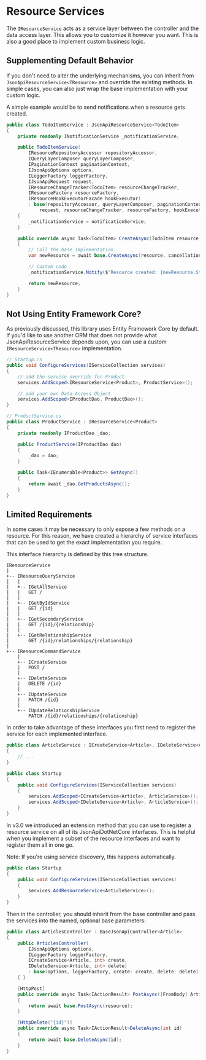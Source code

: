 # Resource Services

The `IResourceService` acts as a service layer between the controller and the data access layer.
This allows you to customize it however you want. This is also a good place to implement custom business logic.

## Supplementing Default Behavior

If you don't need to alter the underlying mechanisms, you can inherit from `JsonApiResourceService<TResource>` and override the existing methods.
In simple cases, you can also just wrap the base implementation with your custom logic.

A simple example would be to send notifications when a resource gets created.

```c#
public class TodoItemService : JsonApiResourceService<TodoItem>
{
    private readonly INotificationService _notificationService;

    public TodoItemService(
        IResourceRepositoryAccessor repositoryAccessor,
        IQueryLayerComposer queryLayerComposer,
        IPaginationContext paginationContext,
        IJsonApiOptions options,
        ILoggerFactory loggerFactory,
        IJsonApiRequest request,
        IResourceChangeTracker<TodoItem> resourceChangeTracker,
        IResourceFactory resourceFactory,
        IResourceHookExecutorFacade hookExecutor)
        : base(repositoryAccessor, queryLayerComposer, paginationContext, options, loggerFactory,
            request, resourceChangeTracker, resourceFactory, hookExecutor)
    {
        _notificationService = notificationService;
    }

    public override async Task<TodoItem> CreateAsync(TodoItem resource, CancellationToken cancellationToken)
    {
        // Call the base implementation
        var newResource = await base.CreateAsync(resource, cancellationToken);

        // Custom code
        _notificationService.Notify($"Resource created: {newResource.StringId}");

        return newResource;
    }
}
```

## Not Using Entity Framework Core?

As previously discussed, this library uses Entity Framework Core by default.
If you'd like to use another ORM that does not provide what JsonApiResourceService depends upon, you can use a custom `IResourceService<TResource>` implementation.

```c#
// Startup.cs
public void ConfigureServices(IServiceCollection services)
{
    // add the service override for Product
    services.AddScoped<IResourceService<Product>, ProductService>();

    // add your own Data Access Object
    services.AddScoped<IProductDao, ProductDao>();
}

// ProductService.cs
public class ProductService : IResourceService<Product>
{
    private readonly IProductDao _dao;

    public ProductService(IProductDao dao)
    {
        _dao = dao;
    }

    public Task<IEnumerable<Product>> GetAsync()
    {
        return await _dao.GetProductsAsync();
    }
}
```

## Limited Requirements

In some cases it may be necessary to only expose a few methods on a resource. For this reason, we have created a hierarchy of service interfaces that can be used to get the exact implementation you require.

This interface hierarchy is defined by this tree structure.

```
IResourceService
|
+-- IResourceQueryService
|   |
|   +-- IGetAllService
|   |   GET /
|   |
|   +-- IGetByIdService
|   |   GET /{id}
|   |
|   +-- IGetSecondaryService
|   |   GET /{id}/{relationship}
|   |
|   +-- IGetRelationshipService
|       GET /{id}/relationships/{relationship}
|
+-- IResourceCommandService
    |
    +-- ICreateService
    |   POST /
    |
    +-- IDeleteService
    |   DELETE /{id}
    |
    +-- IUpdateService
    |   PATCH /{id}
    |
    +-- IUpdateRelationshipService
        PATCH /{id}/relationships/{relationship}
```

In order to take advantage of these interfaces you first need to register the service for each implemented interface.

```c#
public class ArticleService : ICreateService<Article>, IDeleteService<Article>
{
    // ...
}

public class Startup
{
    public void ConfigureServices(IServiceCollection services)
    {
        services.AddScoped<ICreateService<Article>, ArticleService>();
        services.AddScoped<IDeleteService<Article>, ArticleService>();
    }
}
```

In v3.0 we introduced an extension method that you can use to register a resource service on all of its JsonApiDotNetCore interfaces.
This is helpful when you implement a subset of the resource interfaces and want to register them all in one go.

Note: If you're using service discovery, this happens automatically.

```c#
public class Startup
{
    public void ConfigureServices(IServiceCollection services)
    {
        services.AddResourceService<ArticleService>();
    }
}
```

Then in the controller, you should inherit from the base controller and pass the services into the named, optional base parameters:

```c#
public class ArticlesController : BaseJsonApiController<Article>
{
    public ArticlesController(
        IJsonApiOptions options,
        ILoggerFactory loggerFactory,
        ICreateService<Article, int> create,
        IDeleteService<Article, int> delete)
        : base(options, loggerFactory, create: create, delete: delete)
    { }

    [HttpPost]
    public override async Task<IActionResult> PostAsync([FromBody] Article resource)
    {
        return await base.PostAsync(resource);
    }

    [HttpDelete("{id}")]
    public override async Task<IActionResult>DeleteAsync(int id)
    {
        return await base.DeleteAsync(id);
    }
}
```

